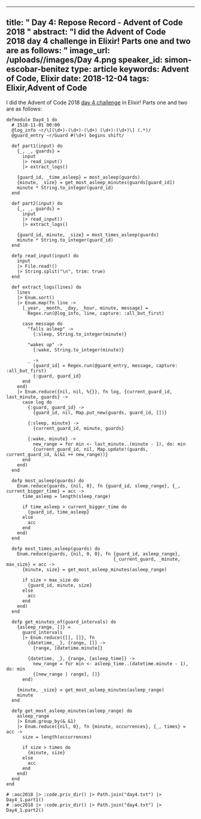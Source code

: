 
---
title: " Day 4: Repose Record - Advent of Code 2018
"
abstract: "I did the Advent of Code 2018 day 4 challenge in Elixir! Parts one and two are as follows:
"
image_url: /uploads//images/Day 4.png
speaker_id: simon-escobar-benitez
type: article
keywords: Advent of Code, Elixir
date: 2018-12-04
tags: Elixir,Advent of Code
---
I did&nbsp;the Advent of Code 2018&nbsp;<a href="https://adventofcode.com/2018/day/4">day 4 challenge</a>&nbsp;in Elixir! Parts one and two are as follows:

<pre>
<code class="language-elixir">defmodule Day4_1 do
  # 1518-11-01 00:00
  @log_info ~r/\[(\d+)-(\d+)-(\d+) (\d+):(\d+)\] (.*)/
  @guard_entry ~r/Guard #(\d+) begins shift/

  def part1(input) do
    {_, _, guards} =
      input
      |&gt; read_input()
      |&gt; extract_logs()

    {guard_id, _time_asleep} = most_asleep(guards)
    {minute, _size} = get_most_asleep_minutes(guards[guard_id])
    minute * String.to_integer(guard_id)
  end

  def part2(input) do
    {_, _, guards} =
      input
      |&gt; read_input()
      |&gt; extract_logs()

    {guard_id, minute, _size} = most_times_asleep(guards)
    minute * String.to_integer(guard_id)
  end

  defp read_input(input) do
    input
    |&gt; File.read!()
    |&gt; String.split("\n", trim: true)
  end

  def extract_logs(lines) do
    lines
    |&gt; Enum.sort()
    |&gt; Enum.map(fn line -&gt;
      [_year, _month, _day, _hour, minute, message] =
        Regex.run(@log_info, line, capture: :all_but_first)

      case message do
        "falls asleep" -&gt;
          {:sleep, String.to_integer(minute)}

        "wakes up" -&gt;
          {:wake, String.to_integer(minute)}

        _ -&gt;
          [guard_id] = Regex.run(@guard_entry, message, capture: :all_but_first)
          {:guard, guard_id}
      end
    end)
    |&gt; Enum.reduce({nil, nil, %{}}, fn log, {current_guard_id, last_minute, guards} -&gt;
      case log do
        {:guard, guard_id} -&gt;
          {guard_id, nil, Map.put_new(guards, guard_id, [])}

        {:sleep, minute} -&gt;
          {current_guard_id, minute, guards}

        {:wake, minute} -&gt;
          new_range = for min &lt;- last_minute..(minute - 1), do: min
          {current_guard_id, nil, Map.update!(guards, current_guard_id, &amp;(&amp;1 ++ new_range))}
      end
    end)
  end

  defp most_asleep(guards) do
    Enum.reduce(guards, {nil, 0}, fn {guard_id, sleep_range}, {_, current_bigger_time} = acc -&gt;
      time_asleep = length(sleep_range)

      if time_asleep &gt; current_bigger_time do
        {guard_id, time_asleep}
      else
        acc
      end
    end)
  end

  defp most_times_asleep(guards) do
    Enum.reduce(guards, {nil, 0, 0}, fn {guard_id, asleep_range},
                                        {_current_guard, _minute, max_size} = acc -&gt;
      {minute, size} = get_most_asleep_minutes(asleep_range)

      if size &gt; max_size do
        {guard_id, minute, size}
      else
        acc
      end
    end)
  end

  defp get_minutes_of(guard_intervals) do
    {asleep_range, []} =
      guard_intervals
      |&gt; Enum.reduce({[], []}, fn
        {datetime, _}, {range, []} -&gt;
          {range, [datetime.minute]}

        {datetime, _}, {range, [asleep_time]} -&gt;
          new_range = for min &lt;- asleep_time..(datetime.minute - 1), do: min
          {[new_range | range], []}
      end)

    {minute, _size} = get_most_asleep_minutes(asleep_range)
    minute
  end

  defp get_most_asleep_minutes(asleep_range) do
    asleep_range
    |&gt; Enum.group_by(&amp; &amp;1)
    |&gt; Enum.reduce({nil, 0}, fn {minute, occurrences}, {_, times} = acc -&gt;
      size = length(occurrences)

      if size &gt; times do
        {minute, size}
      else
        acc
      end
    end)
  end
end

# :aoc2018 |&gt; :code.priv_dir() |&gt; Path.join("day4.txt") |&gt; Day4_1.part1()
# :aoc2018 |&gt; :code.priv_dir() |&gt; Path.join("day4.txt") |&gt; Day4_1.part2()</code></pre>

&nbsp;
